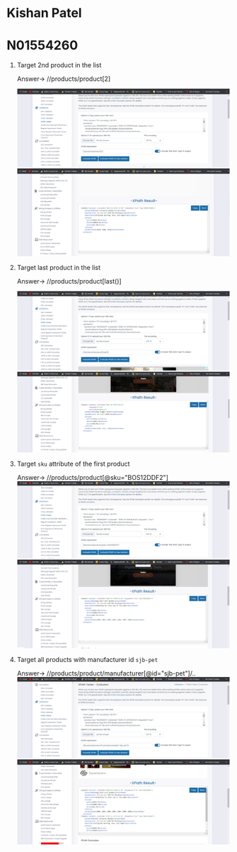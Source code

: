 # Kishan Patel

# N01554260

1. Target 2nd product in the list

   Answer-> //products/product[2]

   ![image info](../assignments/assets/activity-1/Q1_1.png)
   ![image info](../assignments/assets/activity-1/Q1_2.png)

2. Target last product in the list

   Answer-> //products/product[last()]

   ![image info](../assignments/assets/activity-1/Q2_1.png)
   ![image info](../assignments/assets/activity-1/Q2_2.png)

3. Target `sku` attribute of the first product

   Answer-> //products/product[@sku="BOS12DDF2"]
   ![image info](../assignments/assets/activity-1/Q3_1.png)
   ![image info](../assignments/assets/activity-1/Q3_2.png)

4. Target all products with manufacturer id `sjb-pet`

   Answer-> //products/product/manufacturer[@id="sjb-pet"]/..
   ![image info](../assignments/assets/activity-1/Q4_1.png)
   ![image info](../assignments/assets/activity-1/Q4_2.png)
